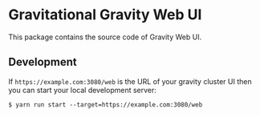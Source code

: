 # Gravitational Gravity Web UI

This package contains the source code of Gravity Web UI.

## Development

If `https://example.com:3080/web` is the URL of your gravity cluster UI
then you can start your local development server:

```
$ yarn run start --target=https://example.com:3080/web
```
